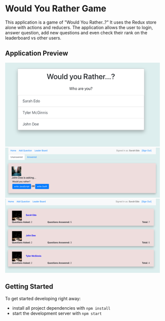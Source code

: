 # Would You Rather Game
This application is a game of "Would You Rather..?" It uses the Redux store alone with actions and reducers. The application allows the user to login, answer question, add new questions and even check their rank on the leaderboard vs other users.

## Application Preview
![Main Screen](https://raw.githubusercontent.com/seansylo/WouldYou/master/ss1.PNG "Main Screen")
![Questions](https://raw.githubusercontent.com/seansylo/WouldYou/master/ss2.PNG "Questions")
![Leaderboards](https://raw.githubusercontent.com/seansylo/WouldYou/master/ss3.PNG "Leaderboards")

## Getting Started

To get started developing right away:

* install all project dependencies with `npm install`
* start the development server with `npm start`
